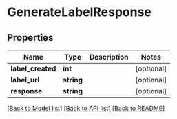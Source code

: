 # GenerateLabelResponse

## Properties
Name | Type | Description | Notes
------------ | ------------- | ------------- | -------------
**label_created** | **int** |  | [optional] 
**label_url** | **string** |  | [optional] 
**response** | **string** |  | [optional] 

[[Back to Model list]](../README.md#documentation-for-models) [[Back to API list]](../README.md#documentation-for-api-endpoints) [[Back to README]](../README.md)


